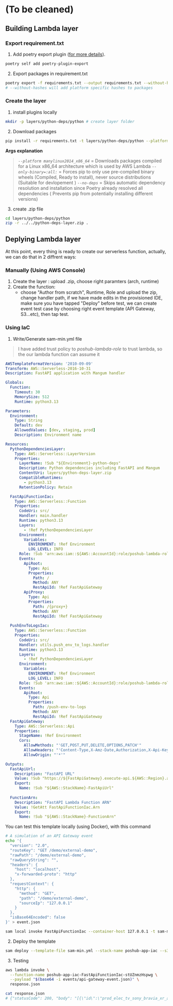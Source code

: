 # (To be cleaned)
## Building Lambda layer
### Export requirement.txt
1. Add poetry export plugin ([for more details](https://github.com/python-poetry/poetry-plugin-export)).
```bash
poetry self add poetry-plugin-export
```
2. Export packages in requirement.txt
```bash
poetry export -f requirements.txt --output requirements.txt --without-hashes
# --without-hashes will add platform specific hashes to packages
```

### Create the layer
1. install plugins locally
```bash
mkdir -p layers/python-deps/python # create layer folder
```

2. Download packages
```bash
pip install -r requirements.txt -t layers/python-deps/python --platform manylinux2014_x86_64 --only-binary=:all: --no-deps
```
**Args explanation**
> *`--platform manylinux2014_x86_64`* = Downloads packages compiled for a Linux x86_64 architecture which is used by AWS Lambda
> *`--only-binary=:all:`* =  Forces pip to only use pre-compiled binary wheels (Compiled, Ready to install), never source distributions (Suitable for devlopement )
> *`--no-deps`* = Skips automatic dependency resolution and installation since Poetry already resolved all dependencies ( Prevents pip from potentially installing different versions)

3. create .zip file
```bash
cd layers/python-deps/python
zip -r ../../python-deps-layer.zip .                                 
```

## Deplying Lambda layer

At this point, every thing is ready to create our serverless function, actually, we can do that in 2 diffrent ways:

### Manually (Using AWS Console)
1. Create the layer : upload .zip, choose right paramters (arch, runtime)
2. Create the function:
    - choose "Author from scratch", Runtime, Role and upload the zip, change handler path, if we have made edits in the provisioned IDE, make sure you have tapped "Deploy" before test, we can create event test case by choosing right event template (API Gateway, S3...etc), then tap test.
### Using IaC
1. Write/Generate sam-min.yml file
> I have added trust policy to *poshub-lambda-role* to trust lambda, so the our lambda function can assume it
```yaml
AWSTemplateFormatVersion: '2010-09-09'
Transform: AWS::Serverless-2016-10-31
Description: FastAPI application with Mangum handler

Globals:
  Function:
    Timeout: 30
    MemorySize: 512
    Runtime: python3.13

Parameters:
  Environment:
    Type: String
    Default: dev
    AllowedValues: [dev, staging, prod]
    Description: Environment name

Resources:
  PythonDependenciesLayer:
    Type: AWS::Serverless::LayerVersion
    Properties:
      LayerName: !Sub "${Environment}-python-deps"
      Description: Python dependencies including FastAPI and Mangum
      ContentUri: layers/python-deps-layer.zip
      CompatibleRuntimes:
        - python3.13
      RetentionPolicy: Retain

  FastApiFunctionIac:
    Type: AWS::Serverless::Function
    Properties:
      CodeUri: src/
      Handler: main.handler
      Runtime: python3.13
      Layers:
        - !Ref PythonDependenciesLayer
      Environment:
        Variables:
          ENVIRONMENT: !Ref Environment
          LOG_LEVEL: INFO
      Role: !Sub 'arn:aws:iam::${AWS::AccountId}:role/poshub-lambda-role'
      Events:
        ApiRoot:
          Type: Api
          Properties:
            Path: /
            Method: ANY
            RestApiId: !Ref FastApiGateway
        ApiProxy:
          Type: Api
          Properties:
            Path: /{proxy+}
            Method: ANY
            RestApiId: !Ref FastApiGateway
  
  PushEnvToLogsIac:
    Type: AWS::Serverless::Function
    Properties:
      CodeUri: src/
      Handler: utils.push_env_to_logs.handler
      Runtime: python3.13
      Layers:
        - !Ref PythonDependenciesLayer
      Environment:
        Variables:
          ENVIRONMENT: !Ref Environment
          LOG_LEVEL: INFO
      Role: !Sub 'arn:aws:iam::${AWS::AccountId}:role/poshub-lambda-role'
      Events:
        ApiRoot:
          Type: Api
          Properties:
            Path: /push-env-to-logs
            Method: ANY
            RestApiId: !Ref FastApiGateway
  FastApiGateway:
    Type: AWS::Serverless::Api
    Properties:
      StageName: !Ref Environment
      Cors:
        AllowMethods: "'GET,POST,PUT,DELETE,OPTIONS,PATCH'"
        AllowHeaders: "'Content-Type,X-Amz-Date,Authorization,X-Api-Key,X-Amz-Security-Token'"
        AllowOrigin: "'*'"

Outputs:
  FastApiUrl:
    Description: "FastAPI URL"
    Value: !Sub "https://${FastApiGateway}.execute-api.${AWS::Region}.amazonaws.com/${Environment}/"
    Export:
      Name: !Sub "${AWS::StackName}-FastApiUrl"
  
  FunctionArn:
    Description: "FastAPI Lambda Function ARN"
    Value: !GetAtt FastApiFunctionIac.Arn
    Export:
      Name: !Sub "${AWS::StackName}-FunctionArn"
```
 You can test this template locally (using Docker), with this command
```bash
# A simulation of an API Gateway event 
echo '{
  "version": "2.0",
  "routeKey": "GET /demo/external-demo",
  "rawPath": "/demo/external-demo",
  "rawQueryString": "",
  "headers": {
    "host": "localhost",
    "x-forwarded-proto": "http"
  },
  "requestContext": {
    "http": {
      "method": "GET",
      "path": "/demo/external-demo",
      "sourceIp": "127.0.0.1"
    }
  },
  "isBase64Encoded": false
}' > event.json

sam local invoke FastApiFunctionIac --container-host 127.0.0.1 -t sam-min.yml -e event.json
```



2. Deploy the template
```bash
sam deploy --template-file sam-min.yml --stack-name poshub-app-iac --s3-bucket poshub-dev-bucket
```

3. Testing
```bash
aws lambda invoke \
  --function-name poshub-app-iac-FastApiFunctionIac-stUZnmzHspwg \
  --payload "$(base64 -i events/api-gateway-event.json)" \
  response.json

cat response.json 
# {"statusCode": 200, "body": "[{\"id\":\"prod_elec_tv_sony_bravia_xr_a90j\",\"sku\":\"XR65A90J\",\"name\":\"Sony BRAVIA XR A90J 65\\\" OLED 4K HDR Smart TV\",\"status\":\"active\"},{\"id\":\"prod_app_shirt_cotton_crew\",\"sku\":\"TSHIRT-CREW-BL-M\",\"name\":\"Men's Cotton Crew Neck T-Shirt\",\"status\":\"active\"}]", "headers": {"content-length": "252", "content-type": "application/json", "x-correlation-id": "2d9cdf7e-5080-4e38-94be-4ae87b8905fc"}, "isBase64Encoded": false}
```